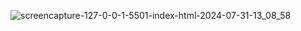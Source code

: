 ![screencapture-127-0-0-1-5501-index-html-2024-07-31-13_08_58](https://github.com/user-attachments/assets/f8073232-98b2-4c8c-af16-7b8bc290a2a3)
